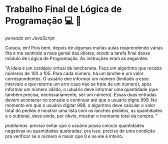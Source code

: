 # Trabalho Final de Lógica de Programação :computer: :tada:
_pensado em JavaScript_

Caraca, ein! Pois bem, depois de algumas muitas aulas reaprendendo várias fita e me sentindo a mais genial das idiotas, recebi a tarefa final desse módulo de Lógica de Programação. As instruções eram as seguintes: 

"A ideia é um cardápio virtual de lanchonete. Faça um algoritmo que receba números de 100 a 105. Para cada número, há um lanche e um valor correspondentes. O usuário dee informar um número (limitado a esse intervalo e que retorne um erro caso não se trate de um número), após informar um número válido, o uduário deve informar uma quantidade (que também precisa, necessariamente, ser um número). Essas duas entradas devem acontecer no console e continuar até que o usuário digite 999. No momento em que o usuário digitar 999, o algoritmo deve calcular o valor total do pedido e mostrar uma lista com os lanches pedidos, as quantidades e o subtotal, deve ainda, por óbvio, mostrar o montante total da compra. "

_problemas:_
preciso evitar que o usuário possa colocar quantidades negativas ou quantidades quebradas. pra isso, preciso de uma condição pra verificar se o número é maior que 0 e se ele é inteiro.
